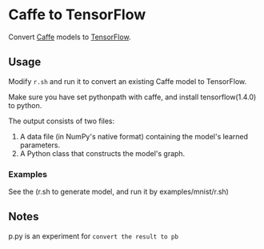 # Caffe to TensorFlow

Convert [Caffe](https://github.com/BVLC/caffe/) models to [TensorFlow](https://github.com/tensorflow/tensorflow).

## Usage

Modify `r.sh` and run it  to convert an existing Caffe model to TensorFlow.

Make sure you have set pythonpath with caffe,  and install tensorflow(1.4.0) to python.

The output consists of two files:

1. A data file (in NumPy's native format) containing the model's learned parameters.
2. A Python class that constructs the model's graph.

### Examples

See the (r.sh to generate model,  and run it by examples/mnist/r.sh)


## Notes


p.py is an experiment for `convert the result to pb`

